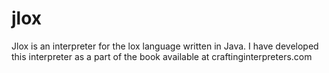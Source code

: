 # jlox
Jlox is an interpreter for the lox language written in Java. I have developed this interpreter as a part of the book available at craftinginterpreters.com

